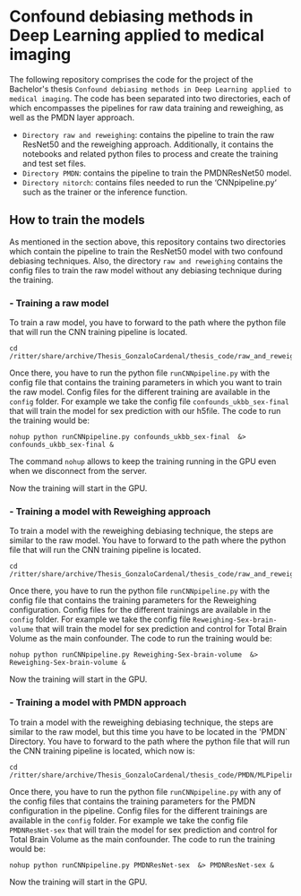 # Confound debiasing methods in Deep Learning applied to medical imaging

The following repository comprises the code for the project of the Bachelor's thesis `Confound debiasing methods in Deep Learning applied to medical imaging`. 
The code has been separated into two directories, each of which encompasses the pipelines for raw data training and reweighing, as well as the PMDN layer approach.
- `Directory raw and reweighing`: contains the pipeline to train the raw ResNet50 and the reweighing approach. Additionally, it contains the notebooks and related python files to process and create the training and test set files.
- `Directory PMDN`: contains the pipeline to train the PMDNResNet50 model.
- `Directory nitorch`: contains files needed to run the ‘CNNpipeline.py‘ such as the trainer
or the inference function.


## How to train the models

As mentioned in the section above, this repository contains two directories which contain the pipeline to train the ResNet50 model with two confound debiasing techniques. Also, the directory `raw and reweighing` contains the config files to train the raw model without any debiasing technique during the training. 

### - Training a raw model

To train a raw model, you have to forward to the path where the python file that will run the CNN training pipeline is located. 
```
cd /ritter/share/archive/Thesis_GonzaloCardenal/thesis_code/raw_and_reweighing/CNNpipeline/
```
Once there, you have to run the python file `runCNNpipeline.py` with the config file that contains the training parameters in which you want to train the raw model. Config files for the different training are available in the `config` folder. For example we take the config file `confounds_ukbb_sex-final` that will train the model for sex prediction with our h5file. The code to run the training would be:
```
nohup python runCNNpipeline.py confounds_ukbb_sex-final  &> confounds_ukbb_sex-final &
```
The command `nohup` allows to keep the training running in the GPU even when we disconnect from the server.

Now the training will start in the GPU. 

### - Training a model with Reweighing approach

To train a model with the reweighing debiasing technique, the steps are similar to the raw model. You have to forward to the path where the python file that will run the CNN training pipeline is located. 
```
cd /ritter/share/archive/Thesis_GonzaloCardenal/thesis_code/raw_and_reweighing/CNNpipeline/
```
Once there, you have to run the python file `runCNNpipeline.py` with the config file that contains the training parameters for the Reweighing configuration. Config files for the different trainings are available in the `config` folder. For example we take the config file `Reweighing-Sex-brain-volume` that will train the model for sex prediction and control for Total Brain Volume as the main confounder. The code to run the training would be:
```
nohup python runCNNpipeline.py Reweighing-Sex-brain-volume  &> Reweighing-Sex-brain-volume &
```

Now the training will start in the GPU. 

### - Training a model with PMDN approach

To train a model with the reweighing debiasing technique, the steps are similar to the raw model, but this time you have to be located in the 'PMDN` Directory. You have to forward to the path where the python file that will run the CNN training pipeline is located, which now is:
```
cd /ritter/share/archive/Thesis_GonzaloCardenal/thesis_code/PMDN/MLPipeline/CNNPipeline/
```
Once there, you have to run the python file `runCNNpipeline.py` with any of the config files that contains the training parameters for the PMDN configuration in the pipeline. Config files for the different trainings are available in the `config` folder. For example we take the config file `PMDNResNet-sex` that will train the model for sex prediction and control for Total Brain Volume as the main confounder. The code to run the training would be:
```
nohup python runCNNpipeline.py PMDNResNet-sex  &> PMDNResNet-sex &
```

Now the training will start in the GPU. 
